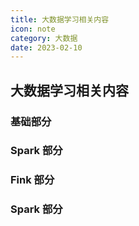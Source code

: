 ```yaml
---
title: 大数据学习相关内容
icon: note
category: 大数据
date: 2023-02-10
---
```


## 大数据学习相关内容
### 基础部分

### Spark 部分

### Fink 部分

### Spark 部分